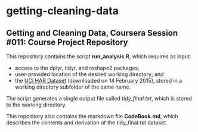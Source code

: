 # getting-cleaning-data
## Getting and Cleaning Data, Coursera Session #011: Course Project Repository

This repository contains the script **run_analysis.R**, which requires as input:
* access to the dplyr, tidyr, and reshape2 packages; 
* user-provided location of the desired working directory; and
* the [UCI HAR Dataset](https://d396qusza40orc.cloudfront.net/getdata%2Fprojectfiles%2FUCI%20HAR%20Dataset.zip) (downloaded on 14 February 2015), stored in a working directory subfolder of the same name.

The script generates a single output file called *tidy_final.txt*, which is stored to the working directory. 

This repository also contains the markdown file **CodeBook.md**, which describes the contents and derivation of the tidy_final.txt dataset.
